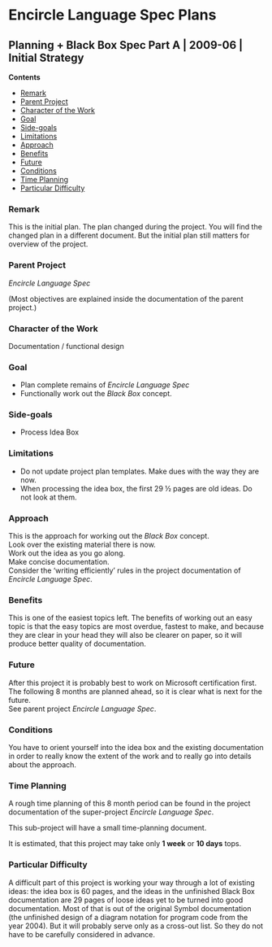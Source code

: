 ﻿Encircle Language Spec Plans
============================

Planning + Black Box Spec Part A | 2009-06 | Initial Strategy
-------------------------------------------------------------

__Contents__

- [Remark](#remark)
- [Parent Project](#parent-project)
- [Character of the Work](#character-of-the-work)
- [Goal](#goal)
- [Side-goals](#side-goals)
- [Limitations](#limitations)
- [Approach](#approach)
- [Benefits](#benefits)
- [Future](#future)
- [Conditions](#conditions)
- [Time Planning](#time-planning)
- [Particular Difficulty](#particular-difficulty)

### Remark

This is the initial plan. The plan changed during the project. You will find the changed plan in a different document. But the initial plan still matters for overview of the project.

### Parent Project

*Encircle Language Spec*

(Most objectives are explained inside the documentation of the parent project.)

### Character of the Work

Documentation / functional design

### Goal

- Plan complete remains of *Encircle Language Spec*
- Functionally work out the *Black Box* concept.

### Side-goals

- Process Idea Box

### Limitations

- Do not update project plan templates. Make dues with the way they are now.
- When processing the idea box, the first 29 ½ pages are old ideas. Do not look at them.

### Approach

This is the approach for working out the *Black Box* concept.  
Look over the existing material there is now.  
Work out the idea as you go along.  
Make concise documentation.  
Consider the ‘writing efficiently’ rules in the project documentation of *Encircle Language Spec*.

### Benefits

This is one of the easiest topics left. The benefits of working out an easy topic is that the easy topics are most overdue, fastest to make, and because they are clear in your head they will also be clearer on paper, so it will produce better quality of documentation.

### Future

After this project it is probably best to work on Microsoft certification first.  
The following 8 months are planned ahead, so it is clear what is next for the future.  
See parent project *Encircle Language Spec*.

### Conditions

You have to orient yourself into the idea box and the existing documentation in order to really know the extent of the work and to really go into details about the approach.

### Time Planning

A rough time planning of this 8 month period can be found in the project documentation of the super-project *Encircle Language Spec*.

This sub-project will have a small time-planning document.

It is estimated, that this project may take only __1 week__ or __10 days__ tops.

### Particular Difficulty

A difficult part of this project is working your way through a lot of existing ideas: the idea box is 60 pages, and the ideas in the unfinished Black Box documentation are 29 pages of loose ideas yet to be turned into good documentation. Most of that is out of the original Symbol documentation (the unfinished design of a diagram notation for program code from the year 2004). But it will probably serve only as a cross-out list. So they do not have to be carefully considered in advance.